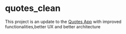 # quotes_clean

 This project is an update to the [Quotes App]( ) with improved functionalities,better UX and better  architecture    

